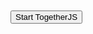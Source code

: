 <html><head><style type="text/css">html,body{padding:4px 8px 4px 8px;font-family:'sans-serif-regular';}h1,h2,h3,h4,h5,h6{font-family:'sans-serif-condensed';}a{color:#388E3C;text-decoration:underline;}img{height:auto;width:325px;margin:auto;}html,body{color:#303030;}blockquote{color:#73747d;}.header_no_underline { text-decoration: none; color: black; }blockquote{padding:0px 14px;border-left:3.5px solid #dddddd;margin:4px 0}</style><style> 
html,body { 
 /*font-family: sans-serif-condensed;*/ 
 /*font-size: 80%;*/ 
} 
</style> 
 
 
<script type="text/javascript"> 
function onPageLoaded(){ 
 
/*if ('MarkdownTextConverter' == 'MarkdownTextConverter') { 
 window.scrollTo(0,document.body.scrollHeight); 
}*/ 
 
} 
</script></head><body onload='onPageLoaded();'>


<p>﻿<script><br />
// TogetherJS configuration would go here, but we'll talk about that<br />
// later<br />
</script></p>
<script src="https://togetherjs.com/togetherjs-min.js"></script>
<p><button onclick="TogetherJS(this); return false;">Start TogetherJS</button></p>
</body></html>